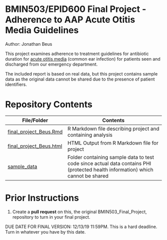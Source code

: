 # BMIN503/EPID600 Final Project - Adherence to AAP Acute Otitis Media Guidelines
Author: Jonathan Beus

This project examines adherence to treatment guidelines for antibiotic duration for [acute otitis media](https://www.healthychildren.org/English/health-issues/conditions/ear-nose-throat/Pages/Middle-Ear-Infections.aspx) (common ear infection) for patients seen and discharged from our emergency department.

The included report is based on real data, but this project contains sample data as the original data cannot be shared due to the presence of patient identifiers.

# Repository Contents

File/Folder | Contents
---|---
[final_project_Beus.Rmd](./final_project_Beus.Rmd) | R Markdown file describing project and containing analysis
[final_project_Beus.html](./final_project_Beus.html) | HTML Output from R Markdown file for project
[sample_data](sample_data) | Folder containing sample data to test code since actual data contains PHI (protected health information) which cannot be shared


# Prior Instructions
1. Create a **pull request** on this, the original BMIN503_Final_Project, repository to turn in your final project.

DUE DATE FOR FINAL VERSION: 12/13/19 11:59PM. This is a hard deadline. Turn in whatever you have by this date.
